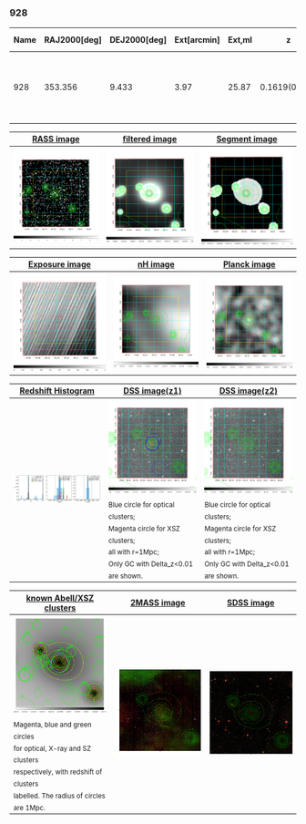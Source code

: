 <div STYLE="page-break-after: always;"></div>

### 928

|Name|RAJ2000[deg]|DEJ2000[deg] |Ext[arcmin]| Ext,ml | z | z_src| C|GC(XSZ,Delta_z<0.01)| GC(OPT,Delta_z<0.01)|GC| R_sig[arcmin] | R500[arcmin] | R500[Mpc]| CRsig[c/s] | CR500[c/s] |L500[1E44 erg/s]|F500[1E-12 erg/s/cm^2]| M500[1E14 Msun]|Tx[keV]|Cnt_sig|Beta|Rc[arcmin]|Comment|Alias|
|---|---|---|---|---|---|------|---|--------|---------|----------|---|---|---|---|---|---|---|---|---|---|---|---|---|---|
|928| 353.356| 9.433| 3.97| 25.87| 0.1619(0.005)| z1, z_xsz| B| F20, SPI, Tar| A, C, N, RM, W| A, C, F20, N, SPI, Tar, W| 12.212| 5.895| 0.985| 0.135(0.034)| 0.124(0.031)| 1.661(0.315)| 2.309(0.438)| 3.18(0.29)| 4.61(0.27)| 62.7| 0.624(-0.093+0.189)| 3.806(-1.150+1.858)| -| t193|

|[RASS image](../image/928/928_img.pdf)|[filtered image](../image/928/928_fil.pdf)|[Segment image](../image/928/928_seg.pdf)|
|-------------------|--------------------|-------------------|
| <img src="../image/928/928_img.png" width="300">  | <img src="../image/928/928_fil.png" width="300">   | <img src="../image/928/928_seg.png" width="300">  |

|[Exposure image](../image/928/928_mex.pdf)| [nH image](../image/928/928_nh.pdf)| [Planck image](../image/928/928_p.pdf)|
|-------------------|--------------------|-------------------|
|<img src="../image/928/928_mex.png" width="300">   | <img src="../image/928/928_nh.png" width="300">    | <img src="../image/928/928_p.png" width="300"> |

|[Redshift Histogram](../image/928/928_zg.pdf) | [DSS image(z1)](../image/928/928_dss_z1.pdf)      |  [DSS image(z2)](../image/928/928_dss_z2.pdf)    |
|-------------------|--------------------|-------------------|
|<img src="../image/928/928_zg.png" width="300"> |<img src="../image/928/928_dss_z1.png" width="300"> <sub><br>Blue circle for optical clusters; <br>Magenta circle for XSZ clusters; <br>all with r=1Mpc; <br>Only GC with Delta_z<0.01 are shown. </sub>| <img src="../image/928/928_dss_z2.png" width="300"><sub><br>Blue circle for optical clusters; <br>Magenta circle for XSZ clusters; <br>all with r=1Mpc; <br>Only GC with Delta_z<0.01 are shown. </sub> |

|[known Abell/XSZ clusters](../image/928/928_gc.pdf) | [2MASS image](../image/928/928_2mass.pdf)      |[SDSS image](../image/928/928_sdss.pdf)   |
|-------------------|-------------------|-------------------|
|<img src=../image/928/928_gc.png width="300"> <br><sub>Magenta, blue and green circles <br>for optical, X-ray and SZ clusters <br>respectively, with redshift of clusters <br>labelled. The radius of circles <br>are 1Mpc.</sub>|<img src="../image/928/928_2mass.png" width="300">  | <img src="../image/928/928_sdss.png" width="300">  |




